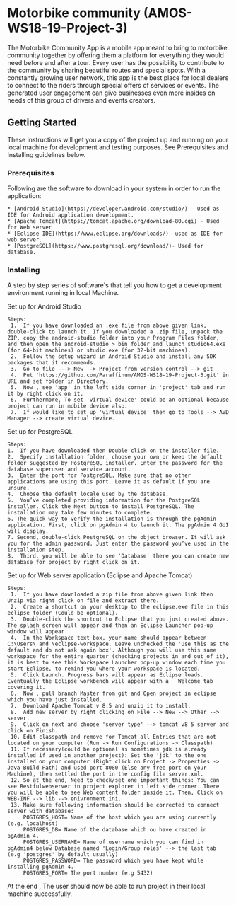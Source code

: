 #  Motorbike community (AMOS-WS18-19-Project-3)

The Motorbike Community App is a mobile app meant to bring to motorbike community together by offering them a platform for everything they would need before and after a tour. Every user has the possibility to contribute to the community by sharing beautiful routes and special spots. With a constantly growing user network, this app is the best place for local dealers to connect to the riders through special offers of services or events. The generated user engagement can give businesses even more insides on needs of this group of drivers and events creators.

## Getting Started

These instructions will get you a copy of the project up and running on your local machine for development and testing purposes. See Prerequisites and Installing guidelines below.

### Prerequisites

Following are the software to download in your system in order to run the application:  

```
* [Android Studio](https://developer.android.com/studio/) - Used as IDE for Android application development.
* [Apache Tomcat](https://tomcat.apache.org/download-80.cgi) - Used for Web server
* [Eclipse IDE](https://www.eclipse.org/downloads/) -used as IDE for web server.
* [PostgreSQL](https://www.postgresql.org/download/)- Used for database.
```

### Installing

A step by step series of software's that tell you how to get a development environment running in local Machine.

Set up for Android Studio

```
Steps:
 1.  If you have downloaded an .exe file from above given link, double-click to launch it. If you downloaded a .zip file, unpack the ZIP, copy the android-studio folder into your Program Files folder, and then open the android-studio > bin folder and launch studio64.exe (for 64-bit machines) or studio.exe (for 32-bit machines).
 2.  Follow the setup wizard in Android Studio and install any SDK packages that it recommends.
 3.  Go to file ---> New --> Project from version control --> git
 4.  Put 'https://github.com/Paraffinum/AMOS-WS18-19-Project-3.git' in URL and set folder in Directory.
 5.  Now , see 'app' in the left side corner in 'project' tab and run it by right click on it.
 6.  Furthermore, To set 'virtual device' could be an optional because project can run in mobile device also.
 7.  If would like to set up 'virtual device' then go to Tools --> AVD Manager --> create virtual device.
```

Set up for PostgreSQL

```
Steps:
1.  If you have downloaded then Double click on the installer file.
2.  Specify installation folder, choose your own or keep the default folder suggested by PostgreSQL installer. Enter the password for the database superuser and service account.
3.  Enter the port for PostgreSQL. Make sure that no other applications are using this port. Leave it as default if you are unsure.
4.  Choose the default locale used by the database.
5.  You’ve completed providing information for the PostgreSQL installer. Click the Next button to install PostgreSQL. The installation may take few minutes to complete.
6. The quick way to verify the installation is through the pgAdmin application. First, click on pgAdmin 4 to launch it. The pgAdmin 4 GUI will display.
7. Second, double-click PostgreSQL on the object browser. It will ask you for the admin password. Just enter the password you’ve used in the installation step.
8.  Third, you will be able to see 'Database' there you can create new database for project by right click on it.
```

Set up for Web server application (Eclipse and Apache Tomcat)

```
Steps:
 1.  If you have downloaded a zip file from above given link then Unzip via right click on file and extract there.
 2.  Create a shortcut on your desktop to the eclipse.exe file in this eclipse folder (Could be optional).
 3.  Double-click the shortcut to Eclipse that you just created above. The splash screen will appear and then an Eclipse Launcher pop-up window will appear.
 4.  In the Workspace text box, your name should appear between C:\Users\ and \eclipse-workspace. Leave unchecked the 'Use this as the default and do not ask again box'. Although you will use this same workspace for the entire quarter (checking projects in and out of it), it is best to see this Workspace Launcher pop-up window each time you start Eclipse, to remind you where your workspace is located.
 5.  Click Launch. Progress bars will appear as Eclipse loads. Eventually the Eclipse workbench will appear with a   Welcome tab covering it.
 6.  Now , pull branch Master from git and Open project in eclipse which you have just installed.
 7.  Download Apache Tomcat v 8.5 and unzip it to install.
 8.  Add new server by right clicking on File --> New --> Other --> server.
 9.  Click on next and choose 'server type' --> tomcat v8 5 server and click on Finish. 
 10. Edit classpath and remove for Tomcat all Entries that are not located on your computer (Run -> Run Configurations -> Classpath)
 11. If necessary(could be optional as sometimes jdk is already installed if used in another project): Set the 'jdk' to the one installed on your computer (Right click on Project -> Properties -> Java Build Path) and used port 8080 (Else any free port on your Machine), then settled the port in the config file server.xml.
 12. So at the end, Need to check/set one important things: You can see Restfulwebserver in project explorer in left side corner. There you will be able to see Web content folder inside it. Then, Click on WEB-INF --> lib --> enivronment.ini. 
 13. Make sure following information should be corrected to connect server with database: 
     POSTGRES_HOST= Name of the host which you are using currently (e.g. localhost)
     POSTGRES_DB= Name of the database which ou have created in pgAdmin 4.
     POSTGRES_USERNAME= Name of username which you can find in pgAdmin4 below Database named 'Login/Group roles' --> the last tab (e.g 'postgres' by default usually)
     POSTGRES_PASSWORD= The password which you have kept while installing pgAdmin 4.
     POSTGRES_PORT= The port number (e.g 5432)  
```
At the end , The user should now be able to run project in their local machine successfully.
